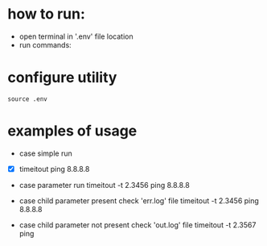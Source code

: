# how to run:
 - open terminal in '.env' file location
 - run commands:

# configure utility
    source .env

# examples of usage
 - case simple run
 - [x] timeitout ping 8.8.8.8

 - case parameter run
timeitout -t 2.3456 ping 8.8.8.8

 - case child parameter present check 'err.log' file
timeitout -t 2.3456 ping 8.8.8.8

 - case child parameter not present check 'out.log' file
timeitout -t 2.3567 ping
